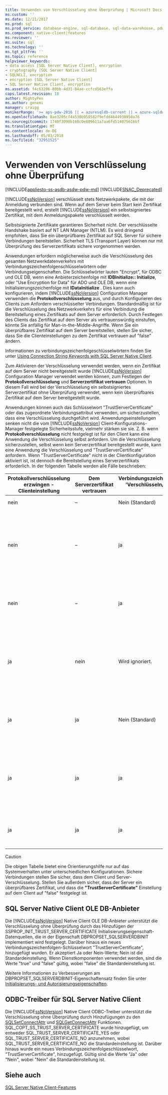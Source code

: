 ```yaml
---
title: Verwenden von Verschlüsselung ohne Überprüfung | Microsoft Docs
ms.custom: ''
ms.date: 12/21/2017
ms.prod: sql
ms.prod_service: database-engine, sql-database, sql-data-warehouse, pdw
ms.component: native-client|features
ms.reviewer: ''
ms.suite: sql
ms.technology: ''
ms.tgt_pltfrm: ''
ms.topic: reference
helpviewer_keywords:
- data access [SQL Server Native Client], encryption
- cryptography [SQL Server Native Client]
- SQLNCLI, encryption
- encryption [SQL Server Native Client]
- SQL Server Native Client, encryption
ms.assetid: f4c63206-80bb-4d31-84ae-ccfcd563effa
caps.latest.revision: 18
author: MightyPen
ms.author: genemi
manager: craigg
monikerRange: '>= aps-pdw-2016 || = azuresqldb-current || = azure-sqldw-latest || >= sql-server-2016 || = sqlallproducts-allversions'
ms.openlocfilehash: 8ae3205cf4a530b958582f9efdd4644930950a76
ms.sourcegitcommit: 1740f3090b168c0e809611a7aa6fd514075616bf
ms.translationtype: MT
ms.contentlocale: de-DE
ms.lasthandoff: 05/03/2018
ms.locfileid: "32951525"
---
```

# <a name="using-encryption-without-validation"></a>Verwenden von Verschlüsselung ohne Überprüfung
[!INCLUDE[appliesto-ss-asdb-asdw-pdw-md](../../../includes/appliesto-ss-asdb-asdw-pdw-md.md)]
[!INCLUDE[SNAC_Deprecated](../../../includes/snac-deprecated.md)]

[!INCLUDE[ssNoVersion](../../../includes/ssnoversion-md.md)] verschlüsselt stets Netzwerkpakete, die mit der Anmeldung verbunden sind. Wenn auf dem Server beim Start kein Zertifikat bereitgestellt wird, erstellt [!INCLUDE[ssNoVersion](../../../includes/ssnoversion-md.md)] ein selbstsigniertes Zertifikat, mit dem Anmeldungspakete verschlüsselt werden.  

Selbstsignierte Zertifikate garantieren Sicherheit nicht. Der verschlüsselte Handshake basiert auf NT LAN Manager (NTLM). Es wird dringend empfohlen, dass Sie ein überprüfbares Zertifikat auf SQL Server für sichere Verbindungen bereitstellen. Sicherheit TLS (Transport Layer) können nur mit Überprüfung des Serverzertifikats sichere vorgenommen werden.

Anwendungen erfordern möglicherweise auch die Verschlüsselung des gesamten Netzwerkdatenverkehrs mit Verbindungszeichenfolgenschlüsselwörtern oder Verbindungseigenschaften. Die Schlüsselwörter lauten "Encrypt", für ODBC und OLE DB, wenn eine Anbieterzeichenfolge mit **IDBInitialize:: Initialize**, oder "Use Encryption for Data" für ADO und OLE DB, wenn eine Initialisierungszeichenfolge mit **IDataInitialize** . Dies kann auch konfigurieren, indem [!INCLUDE[ssNoVersion](../../../includes/ssnoversion-md.md)] Configuration Manager verwenden die **Protokollverschlüsselung** aus, und durch Konfigurieren des Clients zum Anfordern verschlüsselter Verbindungen. Standardmäßig ist für die Verschlüsselung des Netzwerkverkehrs für eine Verbindung die Bereitstellung eines Zertifikats auf dem Server erforderlich. Durch Festlegen des Clients das Zertifikat auf dem Server als vertrauenswürdig einstufen, könnte Sie anfällig für Man-in-the-Middle-Angriffe. Wenn Sie ein überprüfbares Zertifikat auf dem Server bereitstellen, stellen Sie sicher, dass Sie die Clienteinstellungen zu dem Zertifikat vertrauen auf "false" ändern.

Informationen zu verbindungszeichenfolgeschlüsselwörtern finden Sie unter [Using Connection String Keywords with SQL Server Native Client](../../../relational-databases/native-client/applications/using-connection-string-keywords-with-sql-server-native-client.md).  
  
 Zum Aktivieren der Verschlüsselung verwendet werden, wenn ein Zertifikat auf dem Server nicht bereitgestellt wurde [!INCLUDE[ssNoVersion](../../../includes/ssnoversion-md.md)] Configuration Manager verwendet werden können, zum Festlegen der **Protokollverschlüsselung** und **Serverzertifikat vertrauen**  Optionen. In diesem Fall wird bei der Verschlüsselung ein selbstsigniertes Serverzertifikat ohne Überprüfung verwendet, wenn kein überprüfbares Zertifikat auf dem Server bereitgestellt wurde.  
  
 Anwendungen können auch das Schlüsselwort "TrustServerCertificate" oder das zugeordnete Verbindungsattribut verwenden, um sicherzustellen, dass eine Verschlüsselung durchgeführt wird. Anwendungseinstellungen senken nicht die vom [!INCLUDE[ssNoVersion](../../../includes/ssnoversion-md.md)] Client-Konfigurations-Manager festgelegte Sicherheitsstufe, vielmehr stärken sie sie. Z. B. wenn **Protokollverschlüsselung** nicht festgelegt ist für den Client kann eine Anwendung die Verschlüsselung selbst anfordern. Um die Verschlüsselung sicherzustellen, selbst wenn kein Serverzertifikat bereitgestellt wurde, kann eine Anwendung die Verschlüsselung und "TrustServerCertificate" anfordern. Wenn "TrustServerCertificate" nicht in der Clientkonfiguration aktiviert ist, ist dennoch die Bereitstellung eines Serverzertifikats erforderlich. In der folgenden Tabelle werden alle Fälle beschrieben:  
  
|Protokollverschlüsselung erzwingen - Clienteinstellung|Dem Serverzertifikat vertrauen|Verbindungszeichenfolge-/Verbindungsattribut 'Verschlüsseln/Verschlüsselung für Daten verwenden'|Verbindungszeichenfolge/Verbindungsattribut 'Dem Serverzertifikat vertrauen'|Ergebnis|  
|----------------------------------------------|---------------------------------------------|------------------------------------------------------------------------------|----------------------------------------------------------------------|------------|  
|nein|–|Nein (Standard)|Wird ignoriert.|Keine Verschlüsselung.|  
|nein|–|ja|Nein (Standard)|Eine Verschlüsselung findet nur statt, wenn ein überprüfbares Serverzertifikat vorliegt, anderenfalls schlägt der Verbindungsversuch fehl.|  
|nein|–|ja|ja|Verschlüsselung wird immer durchgeführt, es wird jedoch z. B. ein selbstsigniertes Serverzertifikat verwendet.|  
|ja|nein|Wird ignoriert.|Wird ignoriert.|Eine Verschlüsselung findet nur statt, wenn ein überprüfbares Serverzertifikat vorliegt, anderenfalls schlägt der Verbindungsversuch fehl.|  
|ja|ja|Nein (Standard)|Wird ignoriert.|Verschlüsselung wird immer durchgeführt, es wird jedoch z. B. ein selbstsigniertes Serverzertifikat verwendet.|  
|ja|ja|ja|Nein (Standard)|Eine Verschlüsselung findet nur statt, wenn ein überprüfbares Serverzertifikat vorliegt, anderenfalls schlägt der Verbindungsversuch fehl.|  
|ja|ja|ja|ja|Verschlüsselung vielleicht immer tritt auf, aber ein selbst signiertes Serverzertifikat.|  
||||||

> [!CAUTION]
> Die obigen Tabelle bietet eine Orientierungshilfe nur auf das Systemverhalten unter unterschiedlichen Konfigurationen. Sichere Verbindungen stellen Sie sicher, dass dem Client und Server-Verschlüsselung. Stellen Sie außerdem sicher, dass der Server ein überprüfbares Zertifikat, und dass die **"TrustServerCertificate"** Einstellung auf dem Client auf "false" festgelegt ist.

## <a name="sql-server-native-client-ole-db-provider"></a>SQL Server Native Client OLE DB-Anbieter  
 Die [!INCLUDE[ssNoVersion](../../../includes/ssnoversion-md.md)] Native Client OLE DB-Anbieter unterstützt die Verschlüsselung ohne Überprüfung durch das Hinzufügen der SSPROP_INIT_TRUST_SERVER_CERTIFICATE Initialisierungseigenschaft-Datenquellen, die in der Eigenschaft DBPROPSET_SQLSERVERDBINIT implementiert wird festgelegt. Darüber hinaus ein neues Verbindungszeichenfolgen-Schlüsselwort "TrustServerCertificate", hinzugefügt wurden. Er akzeptiert Ja oder Nein-Werte; Nein ist die Standardeinstellung. Wenn Dienstkomponenten verwendet werden, sind die Werte "true" und "false" gültig, wobei "false" die Standardeinstellung ist.  
  
 Weitere Informationen zu Verbesserungen am DBPROPSET_SQLSERVERDBINIT-Eigenschaftensatz finden Sie unter [Initialisierungs- und Autorisierungseigenschaften](../../../relational-databases/native-client-ole-db-data-source-objects/initialization-and-authorization-properties.md).  
  
## <a name="sql-server-native-client-odbc-driver"></a>ODBC-Treiber für SQL Server Native Client  
 Die [!INCLUDE[ssNoVersion](../../../includes/ssnoversion-md.md)] Native Client ODBC-Treiber unterstützt die Verschlüsselung ohne Überprüfung durch Hinzufügungen zu den [SQLSetConnectAttr](../../../relational-databases/native-client-odbc-api/sqlsetconnectattr.md) und [SQLGetConnectAttr](../../../relational-databases/native-client-odbc-api/sqlgetconnectattr.md) Funktionen. SQL_COPT_SS_TRUST_SERVER_CERTIFICATE wurde hinzugefügt, um entweder SQL_TRUST_SERVER_CERTIFICATE_YES oder SQL_TRUST_SERVER_CERTIFICATE_NO anzunehmen, wobei SQL_TRUST_SERVER_CERTIFICATE_NO die Standardeinstellung ist. Darüber hinaus wurde ein neues Verbindungszeichenfolgeschlüsselwort, "TrustServerCertificate", hinzugefügt. Gültig sind die Werte "Ja" oder "Nein", wobei "Nein" die Standardeinstellung ist.  
  
## <a name="see-also"></a>Siehe auch  
 [SQL Server Native Client-Features](../../../relational-databases/native-client/features/sql-server-native-client-features.md)  
  
  
